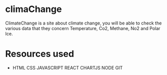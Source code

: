 # climaChange

ClimateChange is a site about climate change, you will be able to check the various data that
they concern Temperature, Co2, Methane, No2 and Polar Ice.

# Resources used

* HTML
CSS
JAVASCRIPT
REACT
CHARTJS
NODE
GIT

